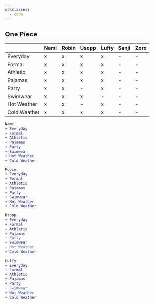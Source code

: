 ```yaml
---
cssclasses:
  - code
---
```

## One Piece

|              | Nami | Robin | Usopp | Luffy | Sanji | Zoro |
| ------------ | ---- | ----- | ----- | ----- | ----- | ---- |
| Everyday     | x    | x     | x     | x     | -     | -    |
| Formal       | x    | x     | x     | x     | -     | -     |
| Athletic     | x    | x     | x     | x     | -     | -    |
| Pajamas      | x    | x     | x     | x     | -     | -    |
| Party        | x    | x     | -     | x     | -     | -    |
| Swimwear     | x    | x     | x     | -     | -     | -    |
| Hot Weather  | x    | x     | -     | x     | -     | -    |
| Cold Weather | x    | x     | x     | x     | -     | -    |

```diff
Nami
+ Everyday
+ Formal
+ Athletic
+ Pajamas
+ Party
+ Swimwear
+ Hot Weather
+ Cold Weather
```

```diff
Robin
+ Everyday
+ Formal
+ Athletic
+ Pajamas
+ Party
+ Swimwear
+ Hot Weather
+ Cold Weather
```

```diff
Usopp
+ Everyday
+ Formal
+ Athletic
+ Pajamas
- Party
+ Swimwear
- Hot Weather
+ Cold Weather
```

```diff
Luffy
+ Everyday
+ Formal
+ Athletic
+ Pajamas
+ Party
- Swimwear
+ Hot Weather
+ Cold Weather
```